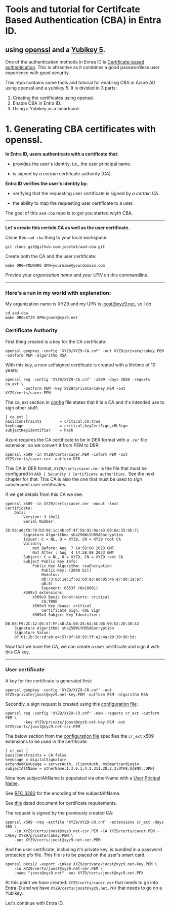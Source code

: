 # Tools and tutorial for Certifcate Based Authentication (CBA) in Entra ID.
## using [openssl](https://www.openssl.org/) and a [Yubikey 5](https://www.yubico.com/products/yubikey-5-overview/).

One of the authentication methods in Enrea ID is [Certificate-based authentication](https://learn.microsoft.com/en-us/azure/active-directory/authentication/concept-certificate-based-authentication).
This is attractive as it combines a good passwordless user experience with good security.

This repo contains some tools and tutorial for enabling CBA in Azure AD using openssl and a yubikey 5.
It is divided in 3 parts:

1. Creating the certificates using openssl.
2. Enable CBA in Entra ID.
3. Using a Yubikey as a smartcard.


# 1. Generating CBA certificates with openssl.


**In Entra ID, users authenticate with a certificate that:**

- provides the user's identity, i.e., the user principal name.

- is signed by _a certain_ certificate authority (CA).

**Entra ID verifies the user's identity by:**

- verifying that the requesting user certificate is signed by _a certain_ CA.

- the ability to map the requesting user certificate to a user.


The goal of this `aad-cba` repo is to get you started wiyth CBA.

____
**Let's create this _certain_ CA as well as the user certificate.**

Clone this `aad-cba` thing to your local workspace:

    git clone git@github.com:joostm1/aad-cba.git

Create both the CA and the user certificate:

	make ORG=YOURORG UPN=yourname@yourdomain.com

Provide your *organisation name* and *your UPN* on this commandline. 
____
### Here's a run in my world with explanation:

My organization name is XYZ9 and my UPN is joost@xyz9.net, so I do:

	cd aad-cba
	make ORG=XYZ9 UPN=joost@xyz9.net

### Certificate Authority

First thing created is a key for the CA certificate:

	openssl genpkey -config 'XYZ9/XYZ9-CA.cnf' -out XYZ9/private/cakey.PEM -outform PEM -algorithm RSA
      
With this key, a new selfsigned certificate is created with a lifetime of 10 years:

	openssl req -config 'XYZ9/XYZ9-CA.cnf' -x509 -days 3650 -reqexts ca_ext \
        	-outform PEM -key XYZ9/private/cakey.PEM -out XYZ9/certs/cacer.PEM

The ca_ext section in [config](ORG-CA.cnf) file states that it is a CA and it's intended use to sign other stuff:

	[ ca_ext ]
	basicConstraints        = critical,CA:true
	keyUsage                = critical,keyCertSign,cRLSign
	subjectKeyIdentifier    = hash

Azure requires the CA certificate to be in DER format with a `.cer` file extension, so we convert it from PEM to DER:

	openssl x509 -in XYZ9/certs/cacer.PEM -inform PEM -out XYZ9/certs/cacer.cer -outform DER

This CA in DER format, `XYZ9/certs/cacer.cer` is the file that must be configured in 
	`AAD | Security | Certificate authorities.`
See the next chapter for that. This CA is also the one that must be used to *sign* subsequent user certificates.

If we get details from this CA we see:

	openssl x509 -in XYZ9/certs/cacer.cer -noout -text
	Certificate:
	    Data:
        	Version: 3 (0x2)
        	Serial Number:
	            2b:96:a0:f0:78:bd:06:1c:4b:df:4f:58:92:9a:e3:80:6a:35:9b:71
        	Signature Algorithm: sha256WithRSAEncryption
        	Issuer: C = NL, O = XYZ9, CN = XYZ9 root CA
        	Validity
	            Not Before: Aug  7 14:58:08 2023 GMT
            	Not After : Aug  4 14:58:08 2033 GMT
        	Subject: C = NL, O = XYZ9, CN = XYZ9 root CA
        	Subject Public Key Info:
	            Public Key Algorithm: rsaEncryption
                	Public-Key: (2048 bit)
                	Modulus:
                    8b:73:88:1e:1f:02:6d:e3:ed:85:46:e7:9b:1a:a7:
                    d8:5f
                	Exponent: 65537 (0x10001)
        	X509v3 extensions:
            	X509v3 Basic Constraints: critical
	                CA:TRUE
    	        X509v3 Key Usage: critical
        	        Certificate Sign, CRL Sign
            	X509v3 Subject Key Identifier:
                	DB:BE:F9:2C:12:05:57:FF:48:AA:50:24:64:5C:B6:99:52:20:38:42
    	Signature Algorithm: sha256WithRSAEncryption
    	Signature Value:
        07:61:1b:3c:cd:e8:e4:57:9f:88:93:3f:e2:4a:90:30:96:5d:

Now that we have the CA, we can create a user certificate and sign it with this CA key.
______
### User certificate

A key for the certificate is generated first:

	openssl genpkey -config 'XYZ9/XYZ9-CR.cnf' -out XYZ9/private/joost@xyz9.net-key.PEM -outform PEM -algorithm RSA

Secondly, a sign request is created using this [configuration file](ORG-CR.cnf):

	openssl req -config 'XYZ9/XYZ9-CR.cnf' -new -reqexts cr_ext -outform PEM \
	        -key XYZ9/private/joost@xyz9.net-key.PEM -out XYZ9/certs/joost@xyz9.net-csr.PEM

The below section from the [configuration file](ORG-CR.cnf) specifies the `cr_ext` x509 extensions to be used in the certificate. 

	[ cr_ext ]
	basicConstraints = CA:false
	keyUsage = digitalSignature
	extendedKeyUsage = serverAuth, clientAuth, msSmartcardLogin
	subjectAltName = otherName:1.3.6.1.4.1.311.20.2.3;UTF8:${ENV::UPN}

Note how subjectAltName is populated via otherName with a [User Pricipal Name](https://oidref.com/1.3.6.1.4.1.311.20.2.3).

See [RFC 3280](https://www.ietf.org/rfc/rfc3280.txt) for the encoding of the subjectAltName.

See [this](https://learn.microsoft.com/en-us/troubleshoot/windows-server/windows-security/enabling-smart-card-logon-third-party-certification-authorities) dated document for certificate requirements.


The request is signed by the previously created CA:

	openssl x509 -req -extfile 'XYZ9/XYZ9-CR.cnf' -extensions cr_ext -days 365 \
		-in XYZ9/certs/joost@xyz9.net-csr.PEM -CA XYZ9/certs/cacer.PEM -CAkey XYZ9/private/cakey.PEM \
		-out XYZ9/certs/joost@xyz9.net-cer.PEM

And the user certificate, including it's private key, is bundled in a password protected pfx file. 
This file is to be placed on the user's smart card.

 	openssl pkcs12 -export -inkey XYZ9/private/joost@xyz9.net-key.PEM \
 		-in XYZ9/certs/joost@xyz9.net-cer.PEM \
		-name "joost@xyz9.net" -out XYZ9/certs/joost@xyz9.net.PFX




At this point we have created:
	`XYZ9/certs/cacer.cer` that needs to go into Entra ID and we have 
 	`XYZ9/certs/joost@xyz9.net.PFX` that needs to go on a Yubikey.

Let's continue with Entra ID.
